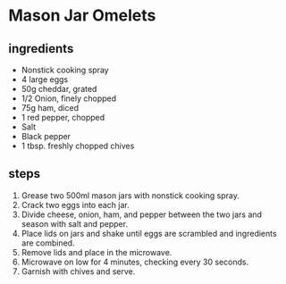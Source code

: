 # Mason Jar Omelets

## ingredients

- Nonstick cooking spray
- 4 large eggs
- 50g cheddar, grated
- 1/2 Onion, finely chopped
- 75g ham, diced
- 1 red pepper, chopped
- Salt
- Black pepper
- 1 tbsp. freshly chopped chives

## steps

1. Grease two 500ml mason jars with nonstick cooking spray.
2. Crack two eggs into each jar.
3. Divide cheese, onion, ham, and pepper between the two jars and season with salt and pepper.
4. Place lids on jars and shake until eggs are scrambled and ingredients are combined.
5. Remove lids and place in the microwave.
6. Microwave on low for 4 minutes, checking every 30 seconds.
7. Garnish with chives and serve.

